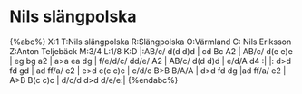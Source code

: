 # Nils slängpolska

{%abc%}
X:1
T:Nils slängpolska
R:Slängpolska
O:Värmland
C: Nils Eriksson
Z:Anton Teljebäck
M:3/4
L:1/8
K:D
|:AB/c/ d(d d)d | cd Bc A2 | AB/c/ d(e e)e | eg bg a2 | 
a>a ea dg | f/e/d/c/ dd/e/ A2 | AB/c/ d(d d)d | e/d/A d4 :|
|: d>d fd gd | ad ff/a/ e2 | e>d c(c c)c | c/d/c B>B B/A/A |
d>d fd dg |ad ff/a/ e2 | A>B B(c c)c | d/c/d d>d d/e/e:|
{%endabc%}
